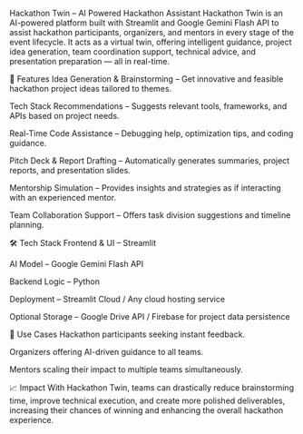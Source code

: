 Hackathon Twin – AI Powered Hackathon Assistant
Hackathon Twin is an AI-powered platform built with Streamlit and Google Gemini Flash API to assist hackathon participants, organizers, and mentors in every stage of the event lifecycle. It acts as a virtual twin, offering intelligent guidance, project idea generation, team coordination support, technical advice, and presentation preparation — all in real-time.

🚀 Features
Idea Generation & Brainstorming – Get innovative and feasible hackathon project ideas tailored to themes.

Tech Stack Recommendations – Suggests relevant tools, frameworks, and APIs based on project needs.

Real-Time Code Assistance – Debugging help, optimization tips, and coding guidance.

Pitch Deck & Report Drafting – Automatically generates summaries, project reports, and presentation slides.

Mentorship Simulation – Provides insights and strategies as if interacting with an experienced mentor.

Team Collaboration Support – Offers task division suggestions and timeline planning.

🛠 Tech Stack
Frontend & UI – Streamlit

AI Model – Google Gemini Flash API

Backend Logic – Python

Deployment – Streamlit Cloud / Any cloud hosting service

Optional Storage – Google Drive API / Firebase for project data persistence

📌 Use Cases
Hackathon participants seeking instant feedback.

Organizers offering AI-driven guidance to all teams.

Mentors scaling their impact to multiple teams simultaneously.

📈 Impact
With Hackathon Twin, teams can drastically reduce brainstorming time, improve technical execution, and create more polished deliverables, increasing their chances of winning and enhancing the overall hackathon experience.
